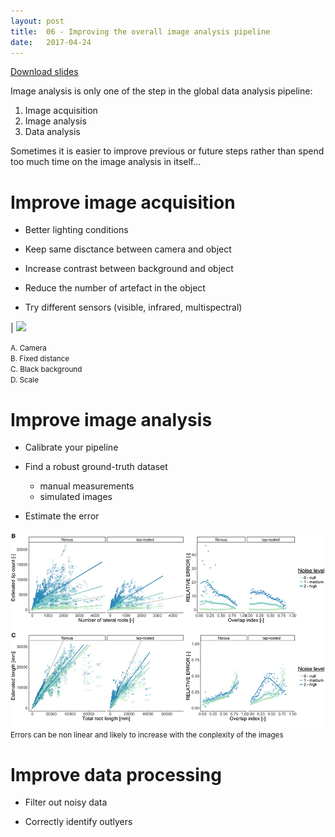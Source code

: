 ```yaml
---
layout: post
title:  06 - Improving the overall image analysis pipeline
date:   2017-04-24
---
```


<a href="{{ site.baseurl }}/docs/ImageJ-pipeline.pdf">Download slides</a> 


Image analysis is only one of the step in the global data analysis pipeline:

1. Image acquisition
2. Image analysis
3. Data analysis


Sometimes it is easier to improve previous or future steps rather than spend too much time on the image analysis in itself...



# Improve image acquisition

- Better lighting conditions

- Keep same disctance between camera and object

- Increase contrast between background and object

- Reduce the number of artefact in the object

- Try different sensors (visible, infrared, multispectral)



| ![](http://www.plantmodelling.xyz/content/5-blog/17-acquiring-root-images/logo.jpg)


<small>A. Camera </br> B. Fixed distance </br> C. Black background </br> D. Scale</small>



# Improve image analysis

- Calibrate your pipeline

- Find a robust ground-truth dataset
	- manual measurements
	- simulated images
   
- Estimate the error




![](https://github.com/plantmodelling/intro-imagej/blob/master/img/error.png?raw=true)
<small>Errors can be non linear and likely to increase with the conplexity of the images</small>


# Improve data processing

- Filter out noisy data

- Correctly identify outlyers




